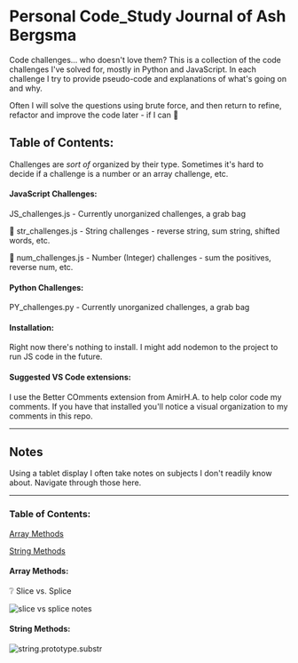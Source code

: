# Personal Code_Study Journal of Ash Bergsma 

Code challenges... who doesn't love them? This is a collection of the code challenges I've solved for, mostly in Python and JavaScript. In each challenge I try to provide pseudo-code and explanations of what's going on and why. 

Often I will solve the questions using brute force, and then return to refine, refactor and improve the code later - if I can 💪 

## Table of Contents: 

Challenges are *sort of* organized by their type. Sometimes it's hard to decide if a challenge is a number or an array challenge, etc. 

#### JavaScript Challenges: 

JS_challenges.js - Currently unorganized challenges, a grab bag

🧵 str_challenges.js - String challenges - reverse string, sum string, shifted words, etc. 

🔢 num_challenges.js - Number (Integer) challenges - sum the positives, reverse num, etc.


#### Python Challenges: 

PY_challenges.py - Currently unorganized challenges, a grab bag

#### Installation: 

Right now there's nothing to install. I might add nodemon to the project to run JS code in the future. 

#### **Suggested VS Code extensions:**

I use the Better COmments extension from AmirH.A. to help color code my comments. If you have that installed you'll notice a visual organization to my comments in this repo. 

----

## Notes

Using a tablet display I often take notes on subjects I don't readily know about. Navigate through those here. 

----

### Table of Contents:

<a href="#arrayMethods">Array Methods</a> 

<a href="#stringMethods">String Methods</a> 

<div id="arrayMethods"></div>

#### Array Methods: 

❔ Slice vs. Splice 

![slice vs splice notes](https://i.ibb.co/5LTjqRJ/notes-Slice-Splice.png)


<div id="stringMethods"></div>

#### String Methods: 

![string.prototype.substr](https://i.ibb.co/HqXzzzS/substr-Method-Notes.png)
